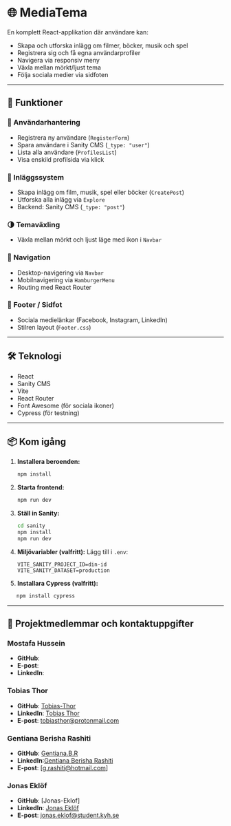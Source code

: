 # 🌐 MediaTema

En komplett React-applikation där användare kan:

- Skapa och utforska inlägg om filmer, böcker, musik och spel
- Registrera sig och få egna användarprofiler
- Navigera via responsiv meny
- Växla mellan mörkt/ljust tema
- Följa sociala medier via sidfoten

---

## 🚀 Funktioner

### 🔐 Användarhantering

- Registrera ny användare (`RegisterForm`)
- Spara användare i Sanity CMS (`_type: "user"`)
- Lista alla användare (`ProfilesList`)
- Visa enskild profilsida via klick

### 📝 Inläggssystem

- Skapa inlägg om film, musik, spel eller böcker (`CreatePost`)
- Utforska alla inlägg via `Explore`
- Backend: Sanity CMS (`_type: "post"`)

### 🌗 Temaväxling

- Växla mellan mörkt och ljust läge med ikon i `Navbar`

### 📱 Navigation

- Desktop-navigering via `Navbar`
- Mobilnavigering via `HamburgerMenu`
- Routing med React Router

### 📣 Footer / Sidfot

- Sociala medielänkar (Facebook, Instagram, LinkedIn)
- Stilren layout (`Footer.css`)

---

## 🛠️ Teknologi

- React
- Sanity CMS
- Vite
- React Router
- Font Awesome (för sociala ikoner)
- Cypress (för testning)

---

## 📦 Kom igång

1. **Installera beroenden:**

   ```bash
   npm install
   ```

2. **Starta frontend:**

   ```bash
   npm run dev
   ```

3. **Ställ in Sanity:**

   ```bash
   cd sanity
   npm install
   npm run dev
   ```

4. **Miljövariabler (valfritt):**
   Lägg till i `.env`:
   ```
   VITE_SANITY_PROJECT_ID=din-id
   VITE_SANITY_DATASET=production
   ```
5. **Installara Cypress (valfritt):**

```bash
   npm install cypress
```

---

## 📄 Projektmedlemmar och kontaktuppgifter

### Mostafa Hussein

- **GitHub**:
- **E-post**:
- **LinkedIn**:

### Tobias Thor

- **GitHub**: [Tobias-Thor](https://github.com/Tobias-Thor)
- **LinkedIn**: [Tobias Thor](https://www.linkedin.com/in/tobias-thor-810215182/)
- **E-post**: [tobiasthor@protonmail.com](mailto:tobiasthor@protonmail.com)

### Gentiana Berisha Rashiti

- **GitHub**: [Gentiana.B.R](GentianaBR "Gentiana.B.R")
- **LinkedIn**:[Gentiana Berisha Rashiti](https://www.linkedin.com/in/gentiana-b-29a43029a/)
- **E-post**: [g.rashiti@hotmail.com]

### Jonas Eklöf

- **GitHub**: [Jonas-Eklof]
- **LinkedIn**: [Jonas Eklöf](https://www.linkedin.com/in/jonas-ekl%C3%B6f/)
- **E-post**: [jonas.eklof@student.kyh.se](mailto:jonas.eklof@student.kyh.se)
